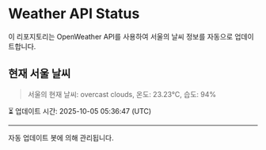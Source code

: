 
# Weather API Status

이 리포지토리는 OpenWeather API를 사용하여 서울의 날씨 정보를 자동으로 업데이트합니다.

## 현재 서울 날씨
> 서울의 현재 날씨: overcast clouds, 온도: 23.23°C, 습도: 94%

⏳ 업데이트 시간: 2025-10-05 05:36:47 (UTC)

---
자동 업데이트 봇에 의해 관리됩니다.

